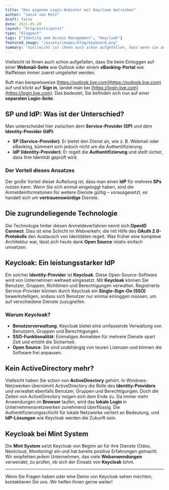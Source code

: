 ```yaml
---
title: "Den eigenen Login-Anbieter mit Keycloak betreiben"
author: "Janik von Rotz"
draft: false
date: 2021-05-20
layout: "blog/posts/posts"
type: "blogpost"
tags: ["Identity and Access Management", "Keycloak"]
featured_image: "/assets/images/blog/keyboard.png"
summary: "Vielleicht ist ihnen auch schon aufgefallen, dass wenn sie auf einer Webmail-Seite wie Outlook oder im eBanking-Portal wie bei Raiffeisen einloggen wollen, werden sie immer zuerst umgeleitet. Ruft man..."
---
```


Vielleicht ist Ihnen auch schon aufgefallen, dass Sie beim Einloggen auf einer **Webmail-Seite** wie Outlook oder einem **eBanking-Portal** wie Raiffeisen immer zuerst umgeleitet werden. 

Ruft man beispielsweise [https://outlook.live.com](https://outlook.live.com) auf und klickt auf **Sign in**, landet man bei [https://login.live.com](https://login.live.com). Das bedeutet, Sie befinden sich nun auf einer **separaten Login-Seite**.

## SP und IdP: Was ist der Unterschied?

Man unterscheidet hier zwischen dem **Service-Provider (SP)** und dem **Identity-Provider (IdP)**:

- **SP (Service-Provider)**: Er bietet den Dienst an, wie z. B. Webmail oder eBanking, kümmert sich jedoch nicht um die Authentifizierung.
- **IdP (Identity-Provider)**: Er regelt die **Authentifizierung** und stellt sicher, dass Ihre Identität geprüft wird.

### Der Vorteil dieses Ansatzes

Der große Vorteil dieser Aufteilung ist, dass man einen **IdP** für mehrere **SPs** nutzen kann. Wenn Sie sich einmal eingeloggt haben, sind die Anmeldeinformationen für weitere Dienste gültig – vorausgesetzt, es handelt sich um **vertrauenswürdige** Dienste.

## Die zugrundeliegende Technologie

Die Technologie hinter diesen Anmeldeverfahren nennt sich **OpenID Connect**. Dies ist eine Schicht im Webverkehr, die mit Hilfe des **OAuth 2.0-Protokolls** den Austausch von Identitäten regelt. Was früher eine komplexe Architektur war, lässt sich heute dank **Open Source** relativ einfach umsetzen.

## Keycloak: Ein leistungsstarker IdP

Ein solcher **Identity-Provider** ist **Keycloak**. Diese Open-Source-Software wird von Unternehmen weltweit eingesetzt. Mit **Keycloak** können Sie Benutzer, Gruppen, Richtlinien und Berechtigungen verwalten. Registrierte Service-Provider können durch Keycloak ein **Single-Sign-On (SSO)** bewerkstelligen, sodass sich Benutzer nur einmal einloggen müssen, um auf verschiedene Dienste zuzugreifen.

### Warum Keycloak?

- **Benutzerverwaltung**: Keycloak bietet eine umfassende Verwaltung von Benutzern, Gruppen und Berechtigungen.
- **SSO-Funktionalität**: Einmaliges Anmelden für mehrere Dienste spart Zeit und erhöht die Sicherheit.
- **Open Source**: Sie sind unabhängig von teuren Lizenzen und können die Software frei anpassen.

## Kein ActiveDirectory mehr?

Vielleicht haben Sie schon von **ActiveDirectory** gehört. In Windows-Netzwerken übernimmt ActiveDirectory die Rolle des **Identity-Providers** und verwaltet ebenfalls Benutzer, Gruppen und Berechtigungen. Doch die Zeiten von ActiveDirectory neigen sich dem Ende zu. Da immer mehr Anwendungen im **Browser** laufen, wird das **lokale Login** in Unternehmensnetzwerken zunehmend überflüssig. Die Authentifizierungsschicht für lokale Netzwerke verliert an Bedeutung, und **IdP-Lösungen** wie Keycloak werden die Zukunft sein.

## Keycloak bei Mint System

Die **Mint System** setzt Keycloak von Beginn an für ihre Dienste (Odoo, Nextcloud, Monitoring) ein und hat bereits positive Erfahrungen gemacht. Wir empfehlen jedem Unternehmen, das viele **Webanwendungen** verwendet, zu prüfen, ob sich der Einsatz von **Keycloak** lohnt.

---

Wenn Sie Fragen haben oder eine Demo von Keycloak sehen möchten, kontaktieren Sie uns. Wir helfen Ihnen gerne weiter!
